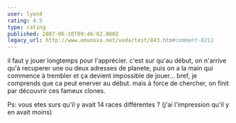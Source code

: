 ```yaml
---
user: lyon4
rating: 4.5
type: rating
published: 2007-06-20T09:46:02.000Z
legacy_url: http://www.emunova.net/veda/test/843.htm#comment-8211
---
```

il faut y jouer longtemps pour l'apprécier.
c'est sur qu'au début, on n'arrive qu'à recuperer une ou deux adresses de planete, puis on a la main qui commence à trembler et ça devient impossible de jouer... bref, je comprends que ca peut enerver au début.
mais à force de chercher, on finit par découvrir ces fameux clones.

Ps: vous etes surs qu'il y avait 14 races différentes ? (j'ai l'impression qu'il y en avait moins)
